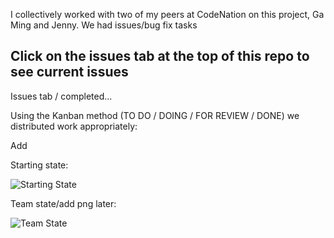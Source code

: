 I collectively worked with two of my peers at CodeNation on this project, Ga Ming and Jenny. We had issues/bug fix tasks

## Click on the issues tab at the top of this repo to see current issues

Issues tab / completed...

Using the Kanban method (TO DO / DOING / FOR REVIEW / DONE) we distributed work appropriately:

Add

Starting state:

![Starting State](/gfont-start.png)

Team state/add png later:

![Team State](/gfone-team.png)
